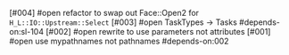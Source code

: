 [#004] #open refactor to swap out Face::Open2 for `H_L::IO::Upstream::Select`
[#003] #open TaskTypes -> Tasks #depends-on:sl-104
[#002] #open rewrite to use parameters not attributes
[#001] #open use mypathnames not pathnames #depends-on:002
